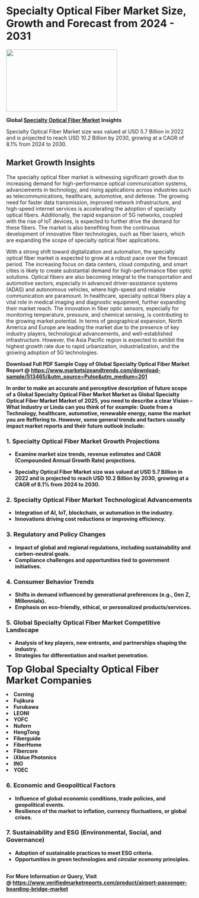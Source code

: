 <H1>Specialty Optical Fiber Market Size, Growth and Forecast from 2024 - 2031</H1><img class="aligncenter size-medium wp-image-584254" src="https://thirdeyenews.in/wp-content/uploads/2024/09/Global-Market-Research-300x168.jpeg" alt="" width="300" height="168" /><p><strong>Global&nbsp;<a href="https://www.marketsizeandtrends.com/download-sample/513465/&amp;utm_source=Pulse&amp;utm_medium=201">Specialty Optical Fiber Market</a> Insights</strong></p><p>Specialty Optical Fiber Market size was valued at USD 5.7 Billion in 2022 and is projected to reach USD 10.2 Billion by 2030, growing at a CAGR of 8.1% from 2024 to 2030.</p><p><h2>Market Growth Insights</h2> <p>The specialty optical fiber market is witnessing significant growth due to increasing demand for high-performance optical communication systems, advancements in technology, and rising applications across industries such as telecommunications, healthcare, automotive, and defense. The growing need for faster data transmission, improved network infrastructure, and high-speed internet services is accelerating the adoption of specialty optical fibers. Additionally, the rapid expansion of 5G networks, coupled with the rise of IoT devices, is expected to further drive the demand for these fibers. The market is also benefiting from the continuous development of innovative fiber technologies, such as fiber lasers, which are expanding the scope of specialty optical fiber applications.</p> <p><strong></strong></p> <p>With a strong shift toward digitalization and automation, the specialty optical fiber market is expected to grow at a robust pace over the forecast period. The increasing focus on data centers, cloud computing, and smart cities is likely to create substantial demand for high-performance fiber optic solutions. Optical fibers are also becoming integral to the transportation and automotive sectors, especially in advanced driver-assistance systems (ADAS) and autonomous vehicles, where high-speed and reliable communication are paramount. In healthcare, specialty optical fibers play a vital role in medical imaging and diagnostic equipment, further expanding their market reach. The innovation in fiber optic sensors, especially for monitoring temperature, pressure, and chemical sensing, is contributing to the growing market potential. In terms of geographical expansion, North America and Europe are leading the market due to the presence of key industry players, technological advancements, and well-established infrastructure. However, the Asia Pacific region is expected to exhibit the highest growth rate due to rapid urbanization, industrialization, and the growing adoption of 5G technologies. <p><strong></p><p><span class=""><strong>Download Full PDF Sample Copy of Global Specialty Optical Fiber Market Report</strong> @ <a href="https://www.marketsizeandtrends.com/download-sample/513465/&amp;utm_source=Pulse&amp;utm_medium=201" target="_blank">https://www.marketsizeandtrends.com/download-sample/513465/&amp;utm_source=Pulse&amp;utm_medium=201</a></span></p><p>In order to make an accurate and perceptive description of future scope of a Global&nbsp;Specialty Optical Fiber Market Market as Global&nbsp;Specialty Optical Fiber Market Market of 2025, you need to describe a clear Vision &ndash; What Industry or Linda can you think of for example: Quote from a Technology, healthcare, automotive, renewable energy, name the market you are Reffering to. However, some general trends and factors usually impact market reports and their future outlook include:</p><h3>1.&nbsp;<strong>Specialty Optical Fiber Market Growth Projections</strong></h3><ul><li>Examine market size trends, revenue estimates and CAGR (Compounded Annual Growth Rate) projections.</li><li><p>Specialty Optical Fiber Market size was valued at USD 5.7 Billion in 2022 and is projected to reach USD 10.2 Billion by 2030, growing at a CAGR of 8.1% from 2024 to 2030.</p></li></ul><h3>2.&nbsp;<strong>Specialty Optical Fiber Market Technological Advancements</strong></h3><ul><li>Integration of AI, IoT, blockchain, or automation in the industry.</li><li>Innovations driving cost reductions or improving efficiency.</li></ul><h3>3.&nbsp;<strong>Regulatory and Policy Changes</strong></h3><ul><li>Impact of global and regional regulations, including sustainability and carbon-neutral goals.</li><li>Compliance challenges and opportunities tied to government initiatives.</li></ul><h3>4.&nbsp;<strong>Consumer Behavior Trends</strong></h3><ul><li>Shifts in demand influenced by generational preferences (e.g., Gen Z, Millennials).</li><li>Emphasis on eco-friendly, ethical, or personalized products/services.</li></ul><h3>5.&nbsp;<strong>Global Specialty Optical Fiber Market Competitive Landscape</strong></h3><ul><li>Analysis of key players, new entrants, and partnerships shaping the industry.</li><li>Strategies for differentiation and market penetration.</li></ul><p data-pm-slice="1 1 []"><span style="color: inherit; font-family: inherit; font-size: 25px;">Top Global Specialty Optical Fiber Market Companies</span></p><div class="" data-test-id=""><p><li>Corning</li><li> Fujikura</li><li> Furukawa</li><li> LEONI</li><li> YOFC</li><li> Nufern</li><li> HengTong</li><li> Fiberguide</li><li> FiberHome</li><li> Fibercore</li><li> iXblue Photonics</li><li> INO</li><li> YOEC</li></p></div><h3>6.&nbsp;<strong>Economic and Geopolitical Factors</strong></h3><ul><li>Influence of global economic conditions, trade policies, and geopolitical events.</li><li>Resilience of the market to inflation, currency fluctuations, or global crises.</li></ul><h3>7.&nbsp;<strong>Sustainability and ESG (Environmental, Social, and Governance)</strong></h3><ul><li>Adoption of sustainable practices to meet ESG criteria.</li><li>Opportunities in green technologies and circular economy principles.</li></ul><h2><strong style="font-size: 14px;">For More Information or Query, Visit @&nbsp;</strong><a style="background-color: #ffffff; font-size: 14px;" href="https://www.marketsizeandtrends.com/report/specialty-optical-fiber-market/" target="_blank">https://www.verifiedmarketreports.com/product/airport-passenger-boarding-bridge-market</a></h2>
